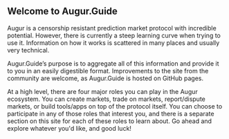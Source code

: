 ## Welcome to Augur.Guide

Augur is a censorship resistant prediction market protocol with incredible potential. However, there is currently a steep learning curve when trying to use it. Information on how it works is scattered in many places and usually very technical. 

Augur.Guide’s purpose is to aggregate all of this information and provide it to you in an easily digestible format. Improvements to the site from the community are welcome, as Augur.Guide is hosted on GitHub pages.

At a high level, there are four major roles you can play in the Augur ecosystem. You can create markets, trade on markets, report/dispute markets, or build tools/apps on top of the protocol itself. You can choose to participate in any of those roles that interest you, and there is a separate section on this site for each of these roles to learn about. Go ahead and explore whatever you'd like, and good luck!




